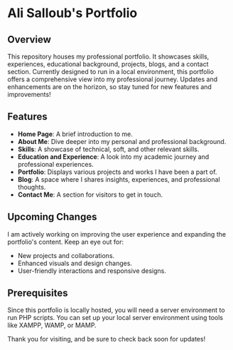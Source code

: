 # Ali Salloub's Portfolio

## Overview
This repository houses my professional portfolio. It showcases skills, experiences, educational background, projects, blogs, and a contact section. Currently designed to run in a local environment, this portfolio offers a comprehensive view into my professional journey. Updates and enhancements are on the horizon, so stay tuned for new features and improvements!

## Features

- **Home Page**: A brief introduction to me.
- **About Me**: Dive deeper into my personal and professional background.
- **Skills**: A showcase of technical, soft, and other relevant skills.
- **Education and Experience**: A look into my academic journey and professional experiences.
- **Portfolio**: Displays various projects and works I have been a part of.
- **Blog**: A space where I shares insights, experiences, and professional thoughts.
- **Contact Me**: A section for visitors to get in touch.

## Upcoming Changes

I am actively working on improving the user experience and expanding the portfolio's content. Keep an eye out for:
- New projects and collaborations.
- Enhanced visuals and design changes.
- User-friendly interactions and responsive designs.

## Prerequisites

Since this portfolio is locally hosted, you will need a server environment to run PHP scripts. You can set up your local server environment using tools like XAMPP, WAMP, or MAMP.


Thank you for visiting, and be sure to check back soon for updates! 
